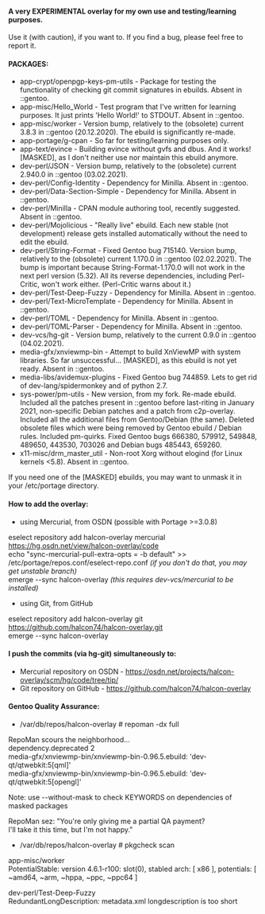 #### A very EXPERIMENTAL overlay for my own use and testing/learning purposes.

Use it (with caution), if you want to.
If you find a bug, please feel free to report it.

#### PACKAGES:

* app-crypt/openpgp-keys-pm-utils - Package for testing the functionality of checking git commit signatures in ebuilds. Absent in ::gentoo.  
* app-misc/Hello_World - Test program that I've written for learning purposes. It just prints 'Hello World!' to STDOUT. Absent in ::gentoo.  
* app-misc/worker - Version bump, relatively to the (obsolete) current 3.8.3 in ::gentoo (20.12.2020). The ebuild is significantly re-made.
* app-portage/g-cpan - So far for testing/learning purposes only.
* app-text/evince - Building evince without gvfs and dbus. And it works! [MASKED], as I don't neither use nor maintain this ebuild anymore.
* dev-perl/JSON - Version bump, relatively to the (obsolete) current 2.940.0 in ::gentoo (03.02.2021). 
* dev-perl/Config-Identity - Dependency for Minilla. Absent in ::gentoo.  
* dev-perl/Data-Section-Simple - Dependency for Minilla. Absent in ::gentoo.  
* dev-perl/Minilla - CPAN module authoring tool, recently suggested. Absent in ::gentoo.  
* dev-perl/Mojolicious - "Really live" ebuild. Each new stable (not development) release gets installed automatically without the need to edit the ebuild.
* dev-perl/String-Format - Fixed Gentoo bug 715140. Version bump, relatively to the (obsolete) current 1.170.0 in ::gentoo (02.02.2021). The bump is important because String-Format-1.170.0 will not work in the next perl version (5.32). All its reverse dependencies, including Perl-Critic, won't work either. (Perl-Critic warns about it.)
* dev-perl/Test-Deep-Fuzzy - Dependency for Minilla. Absent in ::gentoo.  
* dev-perl/Text-MicroTemplate - Dependency for Minilla. Absent in ::gentoo.  
* dev-perl/TOML - Dependency for Minilla. Absent in ::gentoo.  
* dev-perl/TOML-Parser - Dependency for Minilla. Absent in ::gentoo.  
* dev-vcs/hg-git - Version bump, relatively to the current 0.9.0 in ::gentoo (04.02.2021).
* media-gfx/xnviewmp-bin - Attempt to build XnViewMP with system libraries. So far unsuccessful... [MASKED], as this ebuild is not yet ready. Absent in ::gentoo.  
* media-libs/avidemux-plugins - Fixed Gentoo bug 744859. Lets to get rid of dev-lang/spidermonkey and of python 2.7.
* sys-power/pm-utils - New version, from my fork. Re-made ebuild. Included all the patches present in ::gentoo before last-riting in January 2021, non-specific Debian patches and a patch from c2p-overlay. Included all the additional files from Gentoo/Debian (the same). Deleted obsolete files which were being removed by Gentoo ebuild / Debian rules. Included pm-quirks. Fixed Gentoo bugs 666380, 579912, 549848, 489650, 443530, 703026 and Debian bugs 485443, 659260.
* x11-misc/drm_master_util - Non-root Xorg without elogind (for Linux kernels <5.8). Absent in ::gentoo.  
  
If you need one of the [MASKED] ebuilds, you may want to unmask it in your /etc/portage directory.

#### How to add the overlay:

* using Mercurial, from OSDN (possible with Portage >=3.0.8)
  
eselect repository add halcon-overlay mercurial https://hg.osdn.net/view/halcon-overlay/code  
echo "sync-mercurial-pull-extra-opts = -b default" >> /etc/portage/repos.conf/eselect-repo.conf _(if you don't do that, you may get unstable branch)_  
emerge --sync halcon-overlay  _(this requires dev-vcs/mercurial to be installed)_

* using Git, from GitHub
  
eselect repository add halcon-overlay git https://github.com/halcon74/halcon-overlay.git  
emerge --sync halcon-overlay  

#### I push the commits (via hg-git) simultaneously to:

* Mercurial repository on OSDN - https://osdn.net/projects/halcon-overlay/scm/hg/code/tree/tip/
* Git repository on GitHub - https://github.com/halcon74/halcon-overlay

#### Gentoo Quality Assurance:

* /var/db/repos/halcon-overlay # repoman -dx full
  
RepoMan scours the neighborhood...  
  dependency.deprecated         2  
   media-gfx/xnviewmp-bin/xnviewmp-bin-0.96.5.ebuild: 'dev-qt/qtwebkit:5[qml]'  
   media-gfx/xnviewmp-bin/xnviewmp-bin-0.96.5.ebuild: 'dev-qt/qtwebkit:5[opengl]'  
  
Note: use --without-mask to check KEYWORDS on dependencies of masked packages  
  
RepoMan sez: "You're only giving me a partial QA payment?  
              I'll take it this time, but I'm not happy."  
  
* /var/db/repos/halcon-overlay # pkgcheck scan
  
app-misc/worker  
  PotentialStable: version 4.6.1-r100: slot(0), stabled arch: [ x86 ], potentials: [ ~amd64, ~arm, ~hppa, ~ppc, ~ppc64 ]  
  
dev-perl/Test-Deep-Fuzzy  
  RedundantLongDescription: metadata.xml longdescription is too short  


